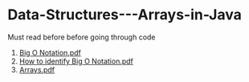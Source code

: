 # Data-Structures---Arrays-in-Java

Must read before before going through code

1. [Big O Notation.pdf](https://github.com/VaibhavMojidra/Data-Structures---Arrays-in-Java/blob/master/Documentation/Big%20O%20Notation.pdf)
2. [How to identify Big O Notation.pdf](https://github.com/VaibhavMojidra/Data-Structures---Arrays-in-Java/blob/master/Documentation/How%20to%20identify%20Big%20O%20Notation.pdf)
3. [Arrays.pdf](https://github.com/VaibhavMojidra/Data-Structures---Arrays-in-Java/blob/master/Documentation/Arrays.pdf)
